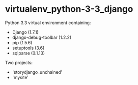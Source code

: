 virtualenv_python-3-3_django
============================

Python 3.3 virtual environment containing:
- Django (1.7.1)
- django-debug-toolbar (1.2.2)
- pip (1.5.6)
- setuptools (3.6)
- sqlparse (0.1.13)

Two projects:
- 'storydjango_unchained'
- 'mysite'
